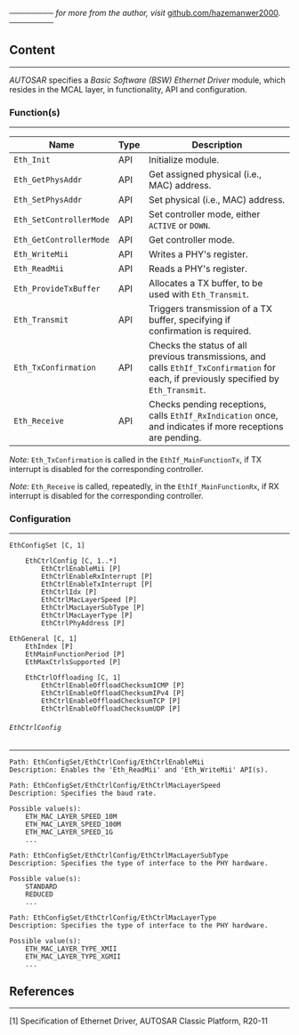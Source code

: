 ──────── *for more from the author, visit* [github.com/hazemanwer2000](https://github.com/hazemanwer2000). ────────
## Content
---
*AUTOSAR* specifies a *Basic Software (BSW) Ethernet Driver* module, which resides in the MCAL layer, in functionality, API and configuration.
### Function(s)
---

| Name                    | Type | Description                                                                                                                            |
| ----------------------- | ---- | -------------------------------------------------------------------------------------------------------------------------------------- |
| `Eth_Init`              | API  | Initialize module.                                                                                                                     |
| `Eth_GetPhysAddr`       | API  | Get assigned physical (i.e., MAC) address.                                                                                             |
| `Eth_SetPhysAddr`       | API  | Set physical (i.e., MAC) address.                                                                                                      |
| `Eth_SetControllerMode` | API  | Set controller mode, either `ACTIVE` or `DOWN`.                                                                                        |
| `Eth_GetControllerMode` | API  | Get controller mode.                                                                                                                   |
| `Eth_WriteMii`          | API  | Writes a PHY's register.                                                                                                               |
| `Eth_ReadMii`           | API  | Reads a PHY's register.                                                                                                                |
| `Eth_ProvideTxBuffer`   | API  | Allocates a TX buffer, to be used with `Eth_Transmit`.                                                                                 |
| `Eth_Transmit`          | API  | Triggers transmission of a TX buffer, specifying if confirmation is required.                                                          |
| `Eth_TxConfirmation`    | API  | Checks the status of all previous transmissions, and calls `EthIf_TxConfirmation` for each, if previously specified by `Eth_Transmit`. |
| `Eth_Receive`           | API  | Checks pending receptions, calls `EthIf_RxIndication` once, and indicates if more receptions are pending.                              |

*Note:* `Eth_TxConfirmation` is called in the `EthIf_MainFunctionTx`, if TX interrupt is disabled for the corresponding controller.

*Note:* `Eth_Receive` is called, repeatedly, in the `EthIf_MainFunctionRx`, if RX interrupt is disabled for the corresponding controller.
### Configuration
---
```
EthConfigSet [C, 1]

	EthCtrlConfig [C, 1..*]
		EthCtrlEnableMii [P]
		EthCtrlEnableRxInterrupt [P]
		EthCtrlEnableTxInterrupt [P]
		EthCtrlIdx [P]
		EthCtrlMacLayerSpeed [P]
		EthCtrlMacLayerSubType [P]
		EthCtrlMacLayerType [P]
		EthCtrlPhyAddress [P]

EthGeneral [C, 1]
	EthIndex [P]
	EthMainFunctionPeriod [P]
	EthMaxCtrlsSupported [P]

	EthCtrlOffloading [C, 1]
		EthCtrlEnableOffloadChecksumICMP [P]
		EthCtrlEnableOffloadChecksumIPv4 [P]
		EthCtrlEnableOffloadChecksumTCP [P]
		EthCtrlEnableOffloadChecksumUDP [P]
```
###### `EthCtrlConfig`
---
```
Path: EthConfigSet/EthCtrlConfig/EthCtrlEnableMii
Description: Enables the 'Eth_ReadMii' and 'Eth_WriteMii' API(s).
```

```
Path: EthConfigSet/EthCtrlConfig/EthCtrlMacLayerSpeed
Description: Specifies the baud rate.

Possible value(s):
	ETH_MAC_LAYER_SPEED_10M
	ETH_MAC_LAYER_SPEED_100M
	ETH_MAC_LAYER_SPEED_1G
	...
```

```
Path: EthConfigSet/EthCtrlConfig/EthCtrlMacLayerSubType
Description: Specifies the type of interface to the PHY hardware.

Possible value(s):
	STANDARD
	REDUCED
	...
```

```
Path: EthConfigSet/EthCtrlConfig/EthCtrlMacLayerType
Description: Specifies the type of interface to the PHY hardware.

Possible value(s):
	ETH_MAC_LAYER_TYPE_XMII
	ETH_MAC_LAYER_TYPE_XGMII
	...
```
## References
---
[1] Specification of Ethernet Driver, AUTOSAR Classic Platform, R20-11